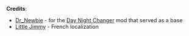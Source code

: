 **Credits**:

* [Dr_Newbie](https://modworkshop.net/user/7573) - for the [Day Night Changer](https://modworkshop.net/mod/25740) mod that served as a base
* [Little Jimmy](https://steamcommunity.com/profiles/76561198151485865) - French localization

